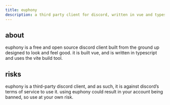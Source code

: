 ```yaml
---
title: euphony
description: a third party client for discord, written in vue and typescript.
---
```


## about

euphony is a free and open source discord client built from the ground up designed to look and feel good. it is built vue, and is written in typescript and uses the vite build tool.

## risks

euphony is a third-party discord client, and as such, it is against discord’s terms of service to use it. using euphony could result in your account being banned, so use at your own risk.
